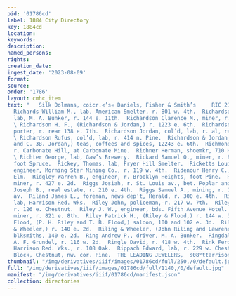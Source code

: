 ```yaml
---
pid: '01786cd'
label: 1884 City Directory
key: 1884cd
location: 
keywords: 
description: 
named_persons: 
rights: 
creation_date: 
ingest_date: '2023-08-09'
format: 
source: 
order: '1786'
layout: cmhc_item
text: "   Silk Dolmans, coicr.<’s« Daniels, Fisher & Smith’s     RIC 211 RIS     *
  Richards William M., lab, American Smelter, r. 801 w. 4th.  Richardson Aaron P.,
  lab, M. A. Bunker, r. 144 e. 11th.  Richardson Clarence M., miner, r. 317 e. 8th.
  \ Richardson H. F., (Richardson & Jordan,) r. 1223 e. 6th.  Richardson James, col’d,
  porter, r. rear 138 e. 7th.  Richardson Jordan, col’d, lab, r. al, rear 112 n. Pine.
  \ Richardson Rufus, col’d, lab, r. 414 n. Pine.  Richardson & Jordan, (H. F. Richardson
  and C. 3B. Jordan,) teas, coffees and spices, 12243 e. 6th.  Richmond William O.,
  r. Carbonate Hill, at Carbonate Mine.  Richner Herman, shoemkr, 710 Harrison av.
  \ Richter George, lab, Gaw’s Brewery.  Rickard Samuel O., miner, r. Brooklyn Heights,
  foot Spruce.  Rickey, Thomas, lab, Fryer Hill Smelter.  Ricketts Louis D., mining
  engineer, Morning Star Mining Co., r. 119 w. 4th.  Ridenour Henry C., r. 137 w.
  Elm.  Ridgley Warren B., engineer, r. Brooklyn Heights, foot Pine.  Rigby Richard,
  miner, r. 427 e. 2d.  Riggs Josiah, r. St. Louis av., bet. Poplar and Hemlock.  Riggs
  Joseph B., real estate, r. 210 e. 4th.  Riggs Samuel A., mining, r. 711 Harrison
  av.  Riland James L., foreman, news dep’t, Herald, r. 300 e. 4th.  Riley James K.,
  lab, Harrison Red. Wks.  Riley John, policeman,-r. 217 w. 7th.  Riley John, lab,
  r. 126 e. Chestnut.  Riley J. W., engineer, bds. Fifth Avenue Hotel.  Riley Martin,
  miner, r. 821 e. 8th.  Riley Patrick H., (Riley & Flood,) r. 144 w. 3d.  Riley &
  Flood, (P. H. Riley and T. B. Flood,) saloon, 100 and 102 e. 3d.  Riling John, (Riling
  & Wheeler,) r. 140 e. 2d.  Riling & Wheeler, (John Riling and Lawrence Wheeler,)
  blksmiths, 140 e. 2d.  Ring Andrew P., driver, M. A. Bunker.  Ringdall A. J., barkpr,
  A. F. Grundel, r. 116 w. 2d.  Ringle David, r. 418 w. 4th.  Rink Ferdinand, lab,
  Harrison Red. Wks., r. 108 Oak.  Rippach Edward, lab, r. 229 w. Chestnut.  Rische
  Block, Chestnut, nw. cor. Pine.  THE LEADING JEWELERS,  s08°ttarrison “Avenue.    "
thumbnail: "/img/derivatives/iiif/images/01786cd/full/250,/0/default.jpg"
full: "/img/derivatives/iiif/images/01786cd/full/1140,/0/default.jpg"
manifest: "/img/derivatives/iiif/01786cd/manifest.json"
collection: directories
---
```

